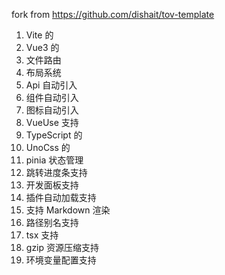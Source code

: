 fork from https://github.com/dishait/tov-template

1. Vite 的
2. Vue3 的
3. 文件路由
4. 布局系统
5. Api 自动引入
6. 组件自动引入
7. 图标自动引入
8. VueUse 支持
9. TypeScript 的
10. UnoCss 的
11. pinia 状态管理
12. 跳转进度条支持
13. 开发面板支持
14. 插件自动加载支持
15. 支持 Markdown 渲染
16. 路径别名支持
17. tsx 支持
18. gzip 资源压缩支持
19. 环境变量配置支持
